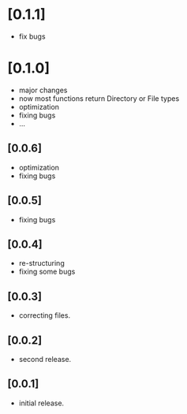 # [0.1.1]

* fix bugs

# [0.1.0]

* major changes
* now most functions return Directory or File types
* optimization
* fixing bugs
* ...

## [0.0.6]

* optimization
* fixing bugs

## [0.0.5]

* fixing bugs

## [0.0.4]

* re-structuring
* fixing some bugs

## [0.0.3]

* correcting files.

## [0.0.2]

* second release.

## [0.0.1]

* initial release.
